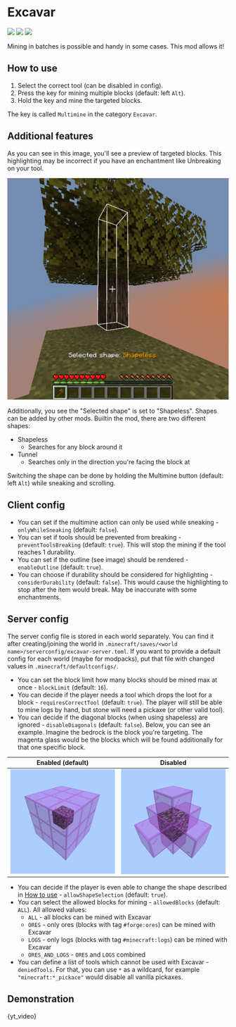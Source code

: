 # Excavar
[![](https://badges.moddingx.org/modrinth/downloads/excavar?style=flat)](https://modrinth.com/mod/excavar)
[![](https://badges.moddingx.org/curseforge/downloads/561528?style=flat)](https://www.curseforge.com/minecraft/mc-mods/excavar)
[![](https://img.shields.io/github/issues-raw/ChaoticTrials/Excavar?style=flat-square)](https://github.com/ChaoticTrials/Excavar)

Mining in batches is possible and handy in some cases. This mod allows it!

## How to use
1. Select the correct tool (can be disabled in config).
2. Press the key for mining multiple blocks (default: left `Alt`).
3. Hold the key and mine the targeted blocks.

The key is called `Multimine` in the category `Excavar`.

## Additional features
As you can see in this image, you'll see a preview of targeted blocks. This highlighting may be incorrect if you have
an enchantment like Unbreaking on your tool.

![](../assets/projects/excavar/highlighting.png)

Additionally, you see the "Selected shape" is set to "Shapeless". Shapes can be added by other mods. Builtin the mod, 
there are two different shapes:

- Shapeless
    - Searches for any block around it
- Tunnel
    - Searches only in the direction you're facing the block at

Switching the shape can be done by holding the Multimine button (default: left `Alt`) while sneaking and scrolling.

## Client config
- You can set if the multimine action can only be used while sneaking - `onlyWhileSneaking` (default: `false`).
- You can set if tools should be prevented from breaking - `preventToolsBreaking` (default: `true`). This will stop the
  mining if the tool reaches 1 durability.
- You can set if the outline (see image) should be rendered - `enableOutline` (default: `true`).
- You can choose if durability should be considered for highlighting - `considerDurability` (default: `false`). This would
  cause the highlighting to stop after the item would break. May be inaccurate with some enchantments.

## Server config
The server config file is stored in each world separately. You can find it after creating/joining the world in
`.minecraft/saves/<world name>/serverconfig/excavar-server.toml`. If you want to provide a default config for each world
(maybe for modpacks), put that file with changed values in `.minecraft/defaultconfigs/`.

- You can set the block limit how many blocks should be mined max at once - `blockLimit` (default: `16`).
- You can decide if the player needs a tool which drops the loot for a block - `requiresCorrectTool` (default: `true`).
  The player will still be able to mine logs by hand, but stone will need a pickaxe (or other valid tool).
- You can decide if the diagonal blocks (when using shapeless) are ignored - `disableDiagonals` (default: `false`).
  Below, you can see an example. Imagine the bedrock is the block you're targeting. The magenta glass would be the 
  blocks which will be found additionally for that one specific block.
  
| Enabled (default)                             | Disabled                                           |
|-----------------------------------------------|----------------------------------------------------|
| ![](../assets/projects/excavar/shapeless.png) | ![](../assets/projects/excavar/easy_shapeless.png) |

- You can decide if the player is even able to change the shape described in [How to use](#how-to-use) - 
  `allowShapeSelection` (default: `true`).
- You can select the allowed blocks for mining - `allowedBlocks` (default: `ALL`). All allowed values:
    - `ALL` - all blocks can be mined with Excavar
    - `ORES` - only ores (blocks with tag `#forge:ores`) can be mined with Excavar
    - `LOGS` - only logs (blocks with tag `#minecraft:logs`) can be mined with Excavar
    - `ORES_AND_LOGS` - `ORES` and `LOGS` combined
- You can define a list of tools which cannot be used with Excavar - `deniedTools`. For that, you can use `*` as a 
  wildcard, for example `"minecraft:*_pickace"` would disable all vanilla pickaxes.

## Demonstration

{yt_video}

